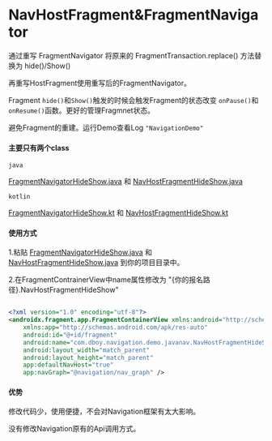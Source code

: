 # NavHostFragment&FragmentNavigator

 通过重写  FragmentNavigator 将原来的 FragmentTransaction.replace() 方法替换为 hide()/Show()

 再重写HostFragment使用重写后的FragmentNavigator。

Fragment `hide()`和`Show()`触发的时候会触发Fragment的状态改变 `onPause()`和`onResume()`函数。更好的管理Fragmnet状态。

避免Fragment的重建。运行Demo查看Log `"NavigationDemo"`

####  主要只有两个class

`java`

[FragmentNavigatorHideShow.java](https://github.com/Dboy233/HSNavHostFragment/blob/master/app/src/main/java/com/dboy/navigation/demo/javanav/FragmentNavigatorHideShow.java) 和 [NavHostFragmentHideShow.java](https://github.com/Dboy233/HSNavHostFragment/blob/master/app/src/main/java/com/dboy/navigation/demo/javanav/NavHostFragmentHideShow.java)

`kotlin`

[FragmentNavigatorHideShow.kt](https://github.com/Dboy233/HSNavHostFragment/blob/master/app/src/main/java/com/dboy/navigation/demo/kotlinnav/FragmentNavigatorHideShow.kt) 和 [NavHostFragmentHideShow.kt](https://github.com/Dboy233/HSNavHostFragment/blob/master/app/src/main/java/com/dboy/navigation/demo/kotlinnav/NavHostFragmentHideShow.kt)

#### 使用方式

1.粘贴 [FragmentNavigatorHideShow.java](https://github.com/Dboy233/HSNavHostFragment/blob/master/app/src/main/java/com/dboy/navigation/demo/javanav/FragmentNavigatorHideShow.java) 和 [NavHostFragmentHideShow.java](https://github.com/Dboy233/HSNavHostFragment/blob/master/app/src/main/java/com/dboy/navigation/demo/javanav/NavHostFragmentHideShow.java) 到你的项目目录中。

2.在FragmentContrainerView中name属性修改为 "{你的报名路径}.NavHostFragmentHideShow"


``` xml

<?xml version="1.0" encoding="utf-8"?>
<androidx.fragment.app.FragmentContainerView xmlns:android="http://schemas.android.com/apk/res/android"
    xmlns:app="http://schemas.android.com/apk/res-auto"
    android:id="@+id/fragment"
    android:name="com.dboy.navigation.demo.javanav.NavHostFragmentHideShow"
    android:layout_width="match_parent"
    android:layout_height="match_parent"
    app:defaultNavHost="true"
    app:navGraph="@navigation/nav_graph" />

```

#### 优势

修改代码少，使用便捷，不会对Navigation框架有太大影响。

没有修改Navigation原有的Api调用方式。

